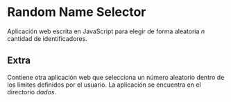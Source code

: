 # Random Name Selector

Aplicación web escrita en JavaScript para elegir de forma aleatoria *n* cantidad de identificadores.

## Extra

Contiene otra aplicación web que selecciona un número aleatorio dentro de los límites definidos por el usuario. La
aplicación se encuentra en el directorio _dados_.
